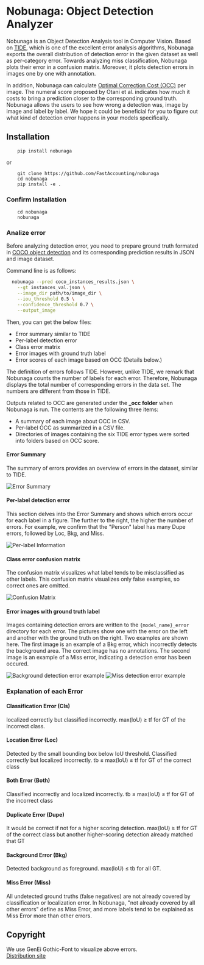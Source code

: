 # Nobunaga: Object Detection Analyzer
Nobunaga is an Object Detection Analysis tool in Computer Vision.
Based on [TIDE](https://www.ecva.net/papers/eccv_2020/papers_ECCV/papers/123480562.pdf), which is one of the excellent error analysis algorithms,
Nobunaga exports the overall distribution of detection error in the given dataset as well as per-category error.
Towards analyzing miss classification, Nobunaga plots their error in a confusion matrix.
Moreover, it plots detection errors in images one by one with annotation.

In addition, Nobunaga can calculate [Optimal Correction Cost (OCC)](https://arxiv.org/abs/2203.14438) per image.
The numeral score proposed by Otani et al. indicates how much it costs to bring a prediction closer to the corresponding ground truth.
Nobunaga allows the users to see how wrong a detection was, image by image and label by label.
We hope it could be beneficial for you to figure out what kind of detection error happens in your models specifically.

## Installation
```shell
    pip install nobunaga
```

or 
```shell
    git clone https://github.com/FastAccounting/nobunaga
    cd nobunaga
    pip install -e .
```

### Confirm Installation

```shell
    cd nobunaga
    nobunaga
```

### Analize error
Before analyzing detection error, 
you need to prepare ground truth formated in [COCO object detection](https://cocodataset.org/#home) and its corresponding prediction results in JSON and image dataset.

Command line is as follows:
```bash
  nobunaga --pred coco_instances_results.json \
    --gt instances_val.json \
    --image_dir path/to/image_dir \
    --iou_threshold 0.5 \
    --confidence_threshold 0.7 \
    --output_image
```

Then, you can get the below files:
- Error summary similar to TIDE
- Per-label detection error
- Class error matrix
- Error images with ground truth label
- Error scores of each image based on OCC (Details below.)

The definition of errors follows TIDE.
However, unlike TIDE, we remark that Nobunaga counts the number of labels for each error.
Therefore, Nobunaga displays the total number of corresponding errors in the data set.
The numbers are different from those in TIDE.

Outputs related to OCC are generated under the **_occ folder** when Nobunaga is run. 
The contents are the following three items:
- A summary of each image about OCC in CSV.
- Per-label OCC as summarized in a CSV file.
- Directories of images containing the six TIDE error types were sorted into folders based on OCC score.


#### Error Summary
The summary of errors provides an overview of errors in the dataset, similar to TIDE.

![Error Summary](examples/coco_result_bbox_summary.png)


#### Per-label detection error
This section delves into the Error Summary and shows which errors occur for each label in a figure.
The further to the right, the higher the number of errors.
For example, we confirm that the "Person" label has many Dupe errors, followed by Loc, Bkg, and Miss.

![Per-label Information](examples/coco_result_per_class_info.png)

#### Class error confusion matrix
The confusion matrix visualizes what label tends to be misclassified as other labels.
This confusion matrix visualizes only false examples, so correct ones are omitted.

![Confusion Matrix](examples/coco_result_class_error_cm.png)

#### Error images with ground truth label

Images containing detection errors are written to the `{model_name}_error` directory for each error.
The pictures show one with the error on the left and another with the ground truth on the right.
Two examples are shown here.
The first image is an example of a Bkg error, which incorrectly detects the background area. The correct image has no annotations.
The second image is an example of a Miss error, indicating a detection error has been occured.

![Background detection error example](examples/000000001532_Bkg_1.jpg)
![Miss detection error example](examples/000000001584_Miss_3.jpg)

### Explanation of each Error

#### Classification Error (Cls)
localized correctly but classified incorrectly.
max(IoU) ≥ tf for GT of the incorrect class.

#### Location Error (Loc)
Detected by the small bounding box below IoU threshold.
Classified correctly but localized incorrectly.
tb ≤ max(IoU) ≤ tf for GT of the correct class 

#### Both Error (Both)
Classified incorrectly and localized incorrectly.
tb ≤ max(IoU) ≤ tf for GT of the incorrect class

#### Duplicate Error (Dupe)
It would be correct if not for a higher scoring detection.
max(IoU) ≥ tf for GT of the correct class but another higher-scoring detection already matched that GT

#### Background Error (Bkg)
Detected background as foreground. 
max(IoU) ≤ tb for all GT. 

#### Miss Error (Miss)
All undetected ground truths (false negatives) are not already covered by classification or localization error.
In Nobunaga, "not already covered by all other errors" define as Miss Error, and more labels tend to be explained as Miss Error more than other errors.

## Copyright
We use GenEi Gothic-Font to visualize above errors.  
[Distribution site](https://okoneya.jp/font/)
